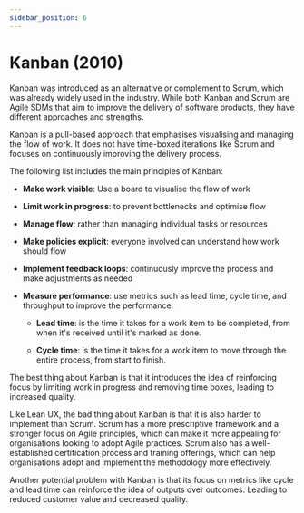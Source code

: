 ```yaml
---
sidebar_position: 6
---
```


# Kanban (2010)

Kanban was introduced as an alternative or complement to Scrum, which was already widely used in the industry. While both Kanban and Scrum are Agile SDMs that aim to improve the delivery of software products, they have different approaches and strengths.

Kanban is a pull-based approach that emphasises visualising and managing the flow of work. It does not have time-boxed iterations like Scrum and focuses on continuously improving the delivery process.

The following list includes the main principles of Kanban:

- **Make work visible**: Use a board to visualise the flow of work

- **Limit work in progress**: to prevent bottlenecks and optimise flow

- **Manage flow**: rather than managing individual tasks or resources

- **Make policies explicit**: everyone involved can understand how work should flow

- **Implement feedback loops**: continuously improve the process and make adjustments as needed

- **Measure performance**: use metrics such as lead time, cycle time, and throughput to improve the performance:

    - **Lead time**: is the time it takes for a work item to be completed, from when it's received until it's marked as done.

    - **Cycle time**: is the time it takes for a work item to move through the entire process, from start to finish.

The best thing about Kanban is that it introduces the idea of reinforcing focus by limiting work in progress and removing time boxes, leading to increased quality.

Like Lean UX, the bad thing about Kanban is that it is also harder to implement than Scrum. Scrum has a more prescriptive framework and a stronger focus on Agile principles, which can make it more appealing for organisations looking to adopt Agile practices. Scrum also has a well-established certification process and training offerings, which can help organisations adopt and implement the methodology more effectively.

Another potential problem with Kanban is that its focus on metrics like cycle and lead time can reinforce the idea of outputs over outcomes. Leading to reduced customer value and decreased quality.